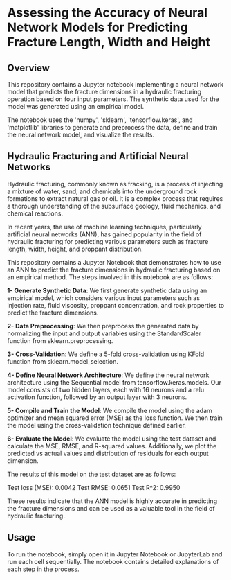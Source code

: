 # Assessing the Accuracy of Neural Network Models for Predicting Fracture Length, Width and Height

## Overview
This repository contains a Jupyter notebook implementing a neural network model that predicts the fracture dimensions in a hydraulic fracturing operation based on four input parameters. The synthetic data used for the model was generated using an empirical model.

The notebook uses the 'numpy', 'sklearn', 'tensorflow.keras', and 'matplotlib' libraries to generate and preprocess the data, define and train the neural network model, and visualize the results.

## Hydraulic Fracturing and Artificial Neural Networks
Hydraulic fracturing, commonly known as fracking, is a process of injecting a mixture of water, sand, and chemicals into the underground rock formations to extract natural gas or oil. It is a complex process that requires a thorough understanding of the subsurface geology, fluid mechanics, and chemical reactions.

In recent years, the use of machine learning techniques, particularly artificial neural networks (ANN), has gained popularity in the field of hydraulic fracturing for predicting various parameters such as fracture length, width, height, and proppant distribution.

This repository contains a Jupyter Notebook that demonstrates how to use an ANN to predict the fracture dimensions in hydraulic fracturing based on an empirical method. The steps involved in this notebook are as follows:

**1- Generate Synthetic Data**: We first generate synthetic data using an empirical model, which considers various input parameters such as injection rate, fluid viscosity, proppant concentration, and rock properties to predict the fracture dimensions.

**2- Data Preprocessing**: We then preprocess the generated data by normalizing the input and output variables using the StandardScaler function from sklearn.preprocessing.

**3- Cross-Validation**: We define a 5-fold cross-validation using KFold function from sklearn.model_selection.

**4- Define Neural Network Architecture**: We define the neural network architecture using the Sequential model from tensorflow.keras.models. Our model consists of two hidden layers, each with 16 neurons and a relu activation function, followed by an output layer with 3 neurons.

**5- Compile and Train the Model**: We compile the model using the adam optimizer and mean squared error (MSE) as the loss function. We then train the model using the cross-validation technique defined earlier.

**6- Evaluate the Model**: We evaluate the model using the test dataset and calculate the MSE, RMSE, and R-squared values. Additionally, we plot the predicted vs actual values and distribution of residuals for each output dimension.

The results of this model on the test dataset are as follows:

Test loss (MSE): 0.0042
Test RMSE: 0.0651
Test R^2: 0.9950

These results indicate that the ANN model is highly accurate in predicting the fracture dimensions and can be used as a valuable tool in the field of hydraulic fracturing.


## Usage
To run the notebook, simply open it in Jupyter Notebook or JupyterLab and run each cell sequentially. The notebook contains detailed explanations of each step in the process.
